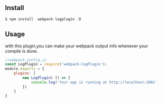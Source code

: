 ## Install

```javascript
$ npm install  webpack-logplugin -D
```

## Usage

with this plugin,you can make your webpack output info whenever your compile is done.
```javascript
//webpack.config.js
const LogPlugin = require('webpack-logPlugin');
module.exports = {
    plugins: [
        new LogPlugin( () => {
            console.log('Your app is running at http://localhost:3001')
        })
    ]
}
```